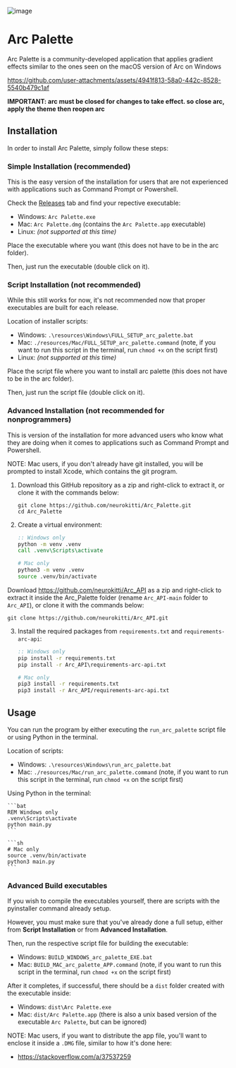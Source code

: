 ![image](https://github.com/user-attachments/assets/8a2e4215-93d4-4965-9604-1c49fbc23780)

# Arc Palette

Arc Palette is a community-developed application that applies gradient effects similar to the ones seen on the macOS version of Arc on Windows



https://github.com/user-attachments/assets/4941f813-58a0-442c-8528-5540b479c1af




**IMPORTANT: arc must be closed for changes to take effect. so close arc, apply the theme then reopen arc**
## Installation

In order to install Arc Palette, simply follow these steps:

### Simple Installation (recommended)
This is the easy version of the installation for users that are not experienced with applications such as Command Prompt or Powershell.

Check the [Releases](https://github.com/neurokitti/Arc_Palette/releases) tab and find your repective executable:
- Windows: `Arc Palette.exe`
- Mac: `Arc Palette.dmg` (contains the `Arc Palette.app` executable)
- Linux: *(not supported at this time)*

Place the executable where you want (this does not have to be in the arc folder).

Then, just run the executable (double click on it).

### Script Installation (not recommended)
While this still works for now, it's not recommended now that proper executables are built for each release.

Location of installer scripts:
- Windows: `.\resources\Windows\FULL_SETUP_arc_palette.bat`
- Mac: `./resources/Mac/FULL_SETUP_arc_palette.command` (note, if you want to run this script in the terminal, run `chmod +x` on the script first)
- Linux: *(not supported at this time)*

Place the script file where you want to install arc palette (this does not have to be in the arc folder).

Then, just run the script file (double click on it).

### Advanced Installation (not recommended for nonprogrammers)
This is version of the installation for more advanced users who know what they are doing when it comes to applications such as Command Prompt and Powershell.

NOTE: Mac users, if you don't already have git installed, you will be prompted to install Xcode, which contains the git program.

1. Download this GitHub repository as a zip and right-click to extract it, or clone it with the commands below:

    ```
    git clone https://github.com/neurokitti/Arc_Palette.git
    cd Arc_Palette
    ```

2. Create a virtual environment:

    ```bat
	:: Windows only
	python -m venv .venv
    call .venv\Scripts\activate
    ```
	
	```sh
	# Mac only
	python3 -m venv .venv
    source .venv/bin/activate
    ```
 Download https://github.com/neurokitti/Arc_API as a zip and right-click to extract it inside the Arc_Palette folder (rename `Arc_API-main` folder to `Arc_API`), or clone it with the commands below:
   ```
   git clone https://github.com/neurokitti/Arc_API.git
   ```

3. Install the required packages from `requirements.txt` and `requirements-arc-api`:

    ```bat
	:: Windows only
    pip install -r requirements.txt
    pip install -r Arc_API\requirements-arc-api.txt
	```
	
	```sh
	# Mac only
    pip3 install -r requirements.txt
    pip3 install -r Arc_API/requirements-arc-api.txt
    ```

## Usage

You can run the program by either executing the `run_arc_palette` script file or using Python in the terminal.

Location of scripts:
- Windows: `.\resources\Windows\run_arc_palette.bat`
- Mac: `./resources/Mac/run_arc_palette.command` (note, if you want to run this script in the terminal, run `chmod +x` on the script first)

Using Python in the terminal:

	```bat
	REM Windows only
	.venv\Scripts\activate 
    python main.py
	```

	```sh
	# Mac only
	source .venv/bin/activate
	python3 main.py
	```

### Advanced Build executables
If you wish to compile the executables yourself, there are scripts with the pyinstaller command already setup.

However, you must make sure that you've already done a full setup, either from **Script Installation** or from **Advanced Installation**.

Then, run the respective script file for building the executable:
- Windows: `BUILD_WINDOWS_arc_palette_EXE.bat`
- Mac: `BUILD_MAC_arc_palette_APP.command` (note, if you want to run this script in the terminal, run `chmod +x` on the script first)

After it completes, if successful, there should be a `dist` folder created with the executable inside:
- Windows: `dist\Arc Palette.exe`
- Mac: `dist/Arc Palette.app` (there is also a unix based version of the executable `Arc Palette`, but can be ignored)

NOTE: Mac users, if you want to distribute the app file, you'll want to enclose it inside a `.DMG` file, similar to how it's done here:
- https://stackoverflow.com/a/37537259
